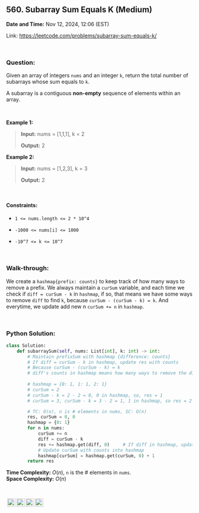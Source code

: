 ## 560. Subarray Sum Equals K (Medium)
**Date and Time:** Nov 12, 2024, 12:06 (EST)

Link: https://leetcode.com/problems/subarray-sum-equals-k/

<br>

### Question:
Given an array of integers `nums` and an integer `k`, return the total number of subarrays whose sum equals to `k`.

A subarray is a contiguous **non-empty** sequence of elements within an array.

<br>

**Example 1:**
> **Input:** nums = [1,1,1], k = 2
> 
> **Output:** 2

**Example 2:**
> **Input:** nums = [1,2,3], k = 3
> 
> **Output:** 2

<br>

#### Constraints:
* `1 <= nums.length <= 2 * 10^4`

* `-1000 <= nums[i] <= 1000`

* `-10^7 <= k <= 10^7`

<br>

### Walk-through: 
We create a `hashmap{prefix: counts}` to keep track of how many ways to remove a prefix. We always maintain a `curSum` variable, and each time we check if `diff = curSum - k` in `hashmap`, if so, that means we have some ways to remove `diff` to find `k`, because `curSum - (curSum - k) = k`. And everytime, we update add new n `curSum += n` in `hashmap`.

<br>

### Python Solution:
```python
class Solution:
    def subarraySum(self, nums: List[int], k: int) -> int:
        # Maintain prefixSum with hashmap {difference: counts}
        # If diff = curSum - k in hashmap, update res with counts
        # Because curSum - (curSum - k) = k
        # diff's counts in hashmap means how many ways to remove the diff as prefix 
        
        # hashmap = {0: 1, 1: 1, 2: 1}
        # curSum = 2
        # curSum - k = 2 - 2 = 0, 0 in hashmap, so, res = 1
        # curSum = 3, curSum - k = 3 - 2 = 1, 1 in hashmap, so res = 2

        # TC: O(n), n is # elements in nums, SC: O(n)
        res, curSum = 0, 0
        hashmap = {0: 1}
        for n in nums:
            curSum += n
            diff = curSum - k
            res += hashmap.get(diff, 0)     # If diff in hashmap, update res with counts
            # Update curSum with counts into hashmap
            hashmap[curSum] = hashmap.get(curSum, 0) + 1
        return res
```
**Time Complexity:** $O(n)$, `n` is the # elements in `nums`. <br>
**Space Complexity:** $O(n)$

<br>

<img style="height:22px!important;margin-left:3px;vertical-align:text-bottom;" src="https://mirrors.creativecommons.org/presskit/icons/cc.svg?ref=chooser-v1" alt="CC BY-NC-SA" title="CC BY-NC-SA"><img style="height:22px!important;margin-left:3px;vertical-align:text-bottom;" src="https://mirrors.creativecommons.org/presskit/icons/by.svg?ref=chooser-v1" alt="BY: credit must be given to the creator" title="BY: credit must be given to the creator"><img style="height:22px!important;margin-left:3px;vertical-align:text-bottom;" src="https://mirrors.creativecommons.org/presskit/icons/nc.svg?ref=chooser-v1" alt="NC: Only noncommercial uses of the work are permitted" title="NC: Only noncommercial uses of the work are permitted"><img style="height:22px!important;margin-left:3px;vertical-align:text-bottom;" src="https://mirrors.creativecommons.org/presskit/icons/sa.svg?ref=chooser-v1" alt="SA: Adaptations must be shared under the same terms" title="SA: Adaptations must be shared under the same terms">